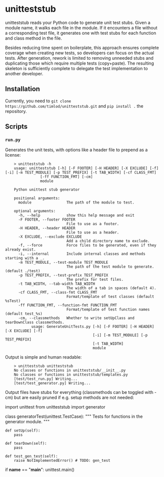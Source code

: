 # unitteststub

unitteststub reads your Python code to generate unit test stubs. Given a module
name, it walks each file in the module. If it encounters a file without a
corresponding test file, it generates one with test stubs for each function and
class method in the file.

Besides reducing time spent on boilerplate, this approach ensures complete
coverage when creating new tests, so developers can focus on the actual tests.
After generation, rework is limited to removing unneeded stubs and duplicating
those which require multiple tests (copy+paste). The resulting skeleton is
sufficiently complete to delegate the test implementation to another developer.

## Installation

Currently, you need to `git clone https://github.com/timlod/unitteststub.git`
and `pip install .` the repository.

## Scripts

### `run.py`
Generates the unit tests, with options like a header file to prepend as
a license:

        > unitteststub -h
        usage: unitteststub [-h] [-F FOOTER] [-H HEADER] [-X EXCLUDE] [-f] [-i] [-m TEST_MODULE] [-p TEST_PREFIX] [-t TAB_WIDTH] [-cf CLASS_FMT]
                    [-ff FUNCTION_FMT] [-cm]
                    module

        Python unittest stub generator

        positional arguments:
          module                The path of the module to test.

        optional arguments:
          -h, --help            show this help message and exit
          -F FOOTER, --footer FOOTER
                                File to use as a footer.
          -H HEADER, --header HEADER
                                File to use as a header.
          -X EXCLUDE, --exclude EXCLUDE
                                Add a child directory name to exclude.
          -f, --force           Force files to be generated, even if they already exist.
          -i, --internal        Include internal classes and methods starting with a _.
          -m TEST_MODULE, --test-module TEST_MODULE
                                The path of the test module to generate. (default ./test)
          -p TEST_PREFIX, --test-prefix TEST_PREFIX
                                The prefix for test files.
          -t TAB_WIDTH, --tab-width TAB_WIDTH
                                The width of a tab in spaces (default 4).
          -cf CLASS_FMT, --class-fmt CLASS_FMT
                                Format/template of test classes (default %sTest)
          -ff FUNCTION_FMT, --function-fmt FUNCTION_FMT
                                Format/template of test function names (default test_%s)
          -cm, --classmethods   Whether to write setUpClass and tearDownClass classmethods.
                usage: GenerateUnitTests.py [-h] [-F FOOTER] [-H HEADER] [-X EXCLUDE] [-f]
                                            [-i] [-m TEST_MODULE] [-p TEST_PREFIX]
                                            [-t TAB_WIDTH]
                                            module

Output is simple and human readable:

        > unitteststub unitteststub
        No classes or functions in unitteststub/__init__.py
        No classes or functions in unitteststub/templates.py
        [test/test_run.py] Writing...
        [test/test_generator.py] Writing...


Output files have stubs for everything (classmethods can be toggled with -cm) but are easily
pruned if e.g. setup methods are not needed:

import unittest
from unitteststub import generator


class generatorTest(unittest.TestCase):
    """
    Tests for functions in the generator module.
    """

    def setUp(self):
        pass

    def tearDown(self):
        pass

    def test_gen_test(self):
        raise NotImplementedError() # TODO: gen_test


if __name__ == "__main__":
    unittest.main()
